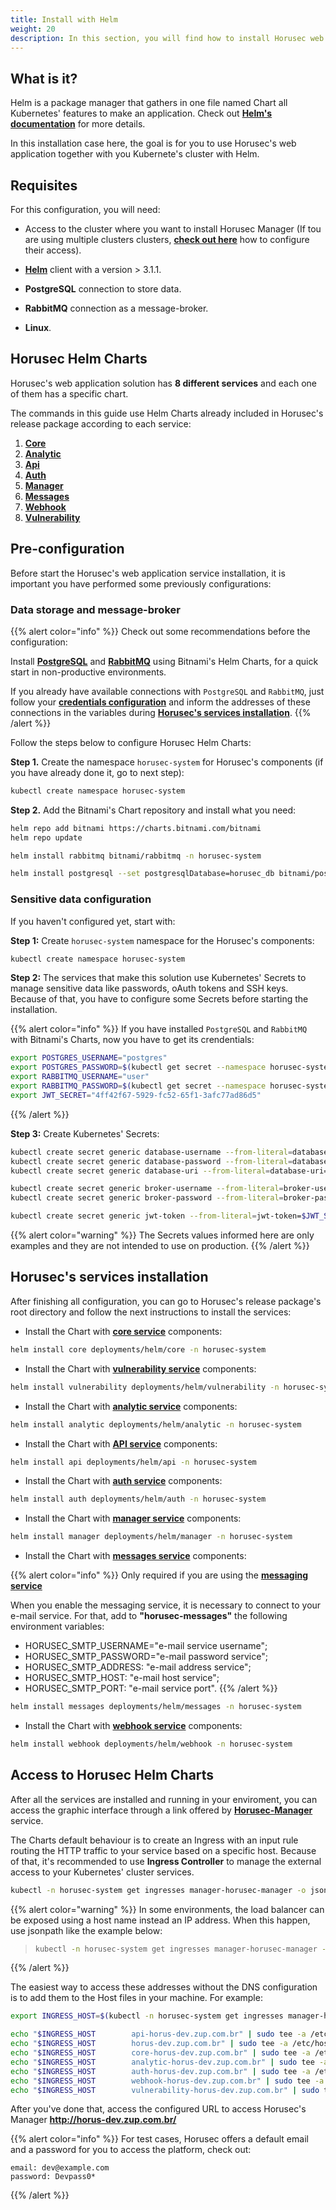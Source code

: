 ```yaml
---
title: Install with Helm
weight: 20
description: In this section, you will find how to install Horusec web application in your Kubernetes cluster using Helm. 
---
```


## **What is it?** 

Helm is a package manager that gathers in one file named Chart all Kubernetes' features to make an application. Check out [**Helm's documentation**](https://helm.sh/docs/) for more details.

In this installation case here, the goal is for you to use Horusec's web application together with you Kubernete's cluster with Helm.

## **Requisites**

For this configuration, you will need: 

* Access to the cluster where you want to install Horusec Manager (If tou are using multiple clusters
  clusters, [**check out here**](https://kubernetes.io/docs/tasks/access-application-cluster/configure-access-multiple-clusters/)
  how to configure their access).

* [**Helm**](https://helm.sh/docs/intro/install/) client with a version > 3.1.1.

* **PostgreSQL** connection to store data.

* **RabbitMQ** connection as a message-broker.

* **Linux**.



## **Horusec Helm Charts**

Horusec's web application solution has **8 different services** and each one of them has a specific chart. 

The commands in this guide use Helm Charts already included in Horusec's release package according to each service:


1. [**Core**](https://github.com/ZupIT/horusec-platform/tree/master/deployments/helm/core)
2. [**Analytic**](https://github.com/ZupIT/horusec-platform/tree/master/deployments/helm/analytic)
3. [**Api**](https://github.com/ZupIT/horusec-platform/tree/master/deployments/helm/api)
4. [**Auth**](https://github.com/ZupIT/horusec-platform/tree/master/deployments/helm/auth)
5. [**Manager**](https://github.com/ZupIT/horusec-platform/tree/master/deployments/helm/manager)
6. [**Messages**](https://github.com/ZupIT/horusec-platform/tree/master/deployments/helm/messages)
7. [**Webhook**](https://github.com/ZupIT/horusec-platform/tree/master/deployments/helm/webhook)
8. [**Vulnerability**](https://github.com/ZupIT/horusec-platform/tree/master/deployments/helm/vulnerability)

## **Pre-configuration**

Before start the Horusec's web application service installation, it is important you have performed some previously configurations:

### **Data storage and message-broker**

{{% alert color="info" %}}
Check out some recommendations before the configuration: 

Install [**PostgreSQL**](https://github.com/bitnami/charts/tree/master/bitnami/postgresql) and [**RabbitMQ**](https://github.com/bitnami/charts/tree/master/bitnami/rabbitmq) using Bitnami's Helm Charts, for a quick start in non-productive environments.

If you already have available connections with `PostgreSQL` and `RabbitMQ`, just follow your [**credentials configuration**](/docs/web/installation/install-with-helm/#sensitive-data-configuration) and inform the addresses of these connections in the variables during [**Horusec's services installation**](#instalação-dos-serviços-da-horusec).
{{% /alert %}}

Follow the steps below to configure Horusec Helm Charts: 

**Step 1.** Create the namespace `horusec-system` for Horusec's components (if you have already done it, go to next step): 

```bash
kubectl create namespace horusec-system
```

**Step 2.** Add the Bitnami's Chart repository and install what you need: 

```bash
helm repo add bitnami https://charts.bitnami.com/bitnami
helm repo update

helm install rabbitmq bitnami/rabbitmq -n horusec-system

helm install postgresql --set postgresqlDatabase=horusec_db bitnami/postgresql -n horusec-system
```

### **Sensitive data configuration**
If you haven't configured yet, start with: 

**Step 1:** Create `horusec-system` namespace for the Horusec's components:

```bash
kubectl create namespace horusec-system
```

**Step 2:** The services that make this solution use Kubernetes' Secrets to manage sensitive data like passwords, oAuth tokens and SSH keys. Because of that, you have to configure some Secrets before starting the installation. 


{{% alert color="info" %}}
If you have installed `PostgreSQL` and `RabbitMQ` with Bitnami's Charts, now you have to get its crendentials: 

```bash
export POSTGRES_USERNAME="postgres"
export POSTGRES_PASSWORD=$(kubectl get secret --namespace horusec-system postgresql -o jsonpath="{.data.postgresql-password}" | base64 --decode)
export RABBITMQ_USERNAME="user"
export RABBITMQ_PASSWORD=$(kubectl get secret --namespace horusec-system rabbitmq -o jsonpath="{.data.rabbitmq-password}" | base64 --decode)
export JWT_SECRET="4ff42f67-5929-fc52-65f1-3afc77ad86d5"
```
{{% /alert %}}

**Step 3:** Create Kubernetes' Secrets: 

```bash
kubectl create secret generic database-username --from-literal=database-username=$POSTGRES_USERNAME
kubectl create secret generic database-password --from-literal=database-password=$POSTGRES_PASSWORD
kubectl create secret generic database-uri --from-literal=database-uri=postgresql://$POSTGRES_USERNAME:$POSTGRES_PASSWORD@postgresql:5432/horusec_db?sslmode=disable

kubectl create secret generic broker-username --from-literal=broker-username=$RABBITMQ_USERNAME
kubectl create secret generic broker-password --from-literal=broker-password=$RABBITMQ_PASSWORD

kubectl create secret generic jwt-token --from-literal=jwt-token=$JWT_SECRET
```
{{% alert color="warning" %}}
The Secrets values informed here are only examples and they are not intended to use on production.
{{% /alert %}}

## **Horusec's services installation**

After finishing all configuration, you can go to Horusec's release package's root directory and follow the next instructions to install the services:  

* Install the Chart with [**core service**](/docs/web/services/core/) components: 

```bash
helm install core deployments/helm/core -n horusec-system
```

* Install the Chart with [**vulnerability service**](/docs/web/services/vulnerability/) components: 

```bash
helm install vulnerability deployments/helm/vulnerability -n horusec-system
```

* Install the Chart with [**analytic service**](/docs/web/services/analytic/) components: 

```bash
helm install analytic deployments/helm/analytic -n horusec-system
```

* Install the Chart with [**API service**](/docs/web/services/api/) components:

```bash
helm install api deployments/helm/api -n horusec-system
```

* Install the Chart with [**auth service**](/docs/web/services/auth/) components:

```bash
helm install auth deployments/helm/auth -n horusec-system
```

* Install the Chart with [**manager service**](/docs/web/services/manager/) components:

```bash
helm install manager deployments/helm/manager -n horusec-system
```

* Install the Chart with [**messages service**](/docs/web/services/messages/) components:

{{% alert color="info" %}}
Only required if you are using the
  [**messaging service**](/docs/tutorials/how-to-enable-disable-messaging-service/)
  
When you enable the messaging service, it is necessary to connect to your e-mail service. For that, add to **"horusec-messages"** the following environment variables:   
- HORUSEC_SMTP_USERNAME="e-mail service username";
- HORUSEC_SMTP_PASSWORD="e-mail password service";
- HORUSEC_SMTP_ADDRESS: "e-mail address service";
- HORUSEC_SMTP_HOST: "e-mail host service";
- HORUSEC_SMTP_PORT: "e-mail service port".
  {{% /alert %}}

```bash
helm install messages deployments/helm/messages -n horusec-system
```

* Install the Chart with [**webhook service**](/docs/web/services/webhook/) components:

```bash
helm install webhook deployments/helm/webhook -n horusec-system
```

## **Access to Horusec Helm Charts**

After all the services are installed and running in your enviroment, you can access the graphic interface through a link offered by [**Horusec-Manager**](/docs/web/services/manager) service.

The Charts default behaviour is to create an Ingress with an input rule routing the HTTP traffic to your service based on a specific host. Because of that, it's recommended to use
**Ingress Controller** to manage the external access to your Kubernetes' cluster services. 

```bash
kubectl -n horusec-system get ingresses manager-horusec-manager -o jsonpath='{.status.loadBalancer.ingress[0].ip}'
```

{{% alert color="warning" %}}
In some environments, the load balancer can be exposed using a host name instead an IP address. When this happen, use jsonpath like the example below: 
> ```bash
> kubectl -n horusec-system get ingresses manager-horusec-manager -o jsonpath='{.status.loadBalancer.ingress[0].hostname}'
> ```
{{% /alert %}}

The easiest way to access these addresses without the DNS configuration is to add them to the Host files in your machine. For example: 

```bash
export INGRESS_HOST=$(kubectl -n horusec-system get ingresses manager-horusec-manager -o jsonpath='{.status.loadBalancer.ingress[0].ip}')

echo "$INGRESS_HOST        api-horus-dev.zup.com.br" | sudo tee -a /etc/hosts
echo "$INGRESS_HOST        horus-dev.zup.com.br" | sudo tee -a /etc/hosts
echo "$INGRESS_HOST        core-horus-dev.zup.com.br" | sudo tee -a /etc/hosts
echo "$INGRESS_HOST        analytic-horus-dev.zup.com.br" | sudo tee -a /etc/hosts
echo "$INGRESS_HOST        auth-horus-dev.zup.com.br" | sudo tee -a /etc/hosts
echo "$INGRESS_HOST        webhook-horus-dev.zup.com.br" | sudo tee -a /etc/hosts
echo "$INGRESS_HOST        vulnerability-horus-dev.zup.com.br" | sudo tee -a /etc/hosts
```

After you've done that, access the configured URL to access Horusec's Manager **http://horus-dev.zup.com.br/**


{{% alert color="info" %}}
For test cases, Horusec offers a default email and a password for you to access the platform, check out: 

```text
email: dev@example.com
password: Devpass0*
```
{{% /alert %}}